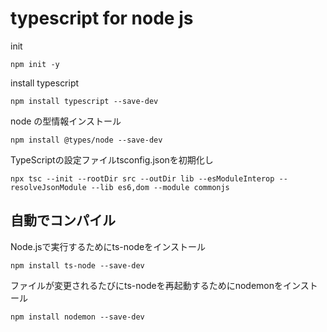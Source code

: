# typescript for node js

init
```shell
npm init -y
```

install typescript 
```shell
npm install typescript --save-dev
```

node の型情報インストール
```shell
npm install @types/node --save-dev
```

TypeScriptの設定ファイルtsconfig.jsonを初期化し
```shell
npx tsc --init --rootDir src --outDir lib --esModuleInterop --resolveJsonModule --lib es6,dom --module commonjs
```

## 自動でコンパイル

Node.jsで実行するためにts-nodeをインストール
```shell
npm install ts-node --save-dev
```

ファイルが変更されるたびにts-nodeを再起動するためにnodemonをインストール
```shell
npm install nodemon --save-dev
```